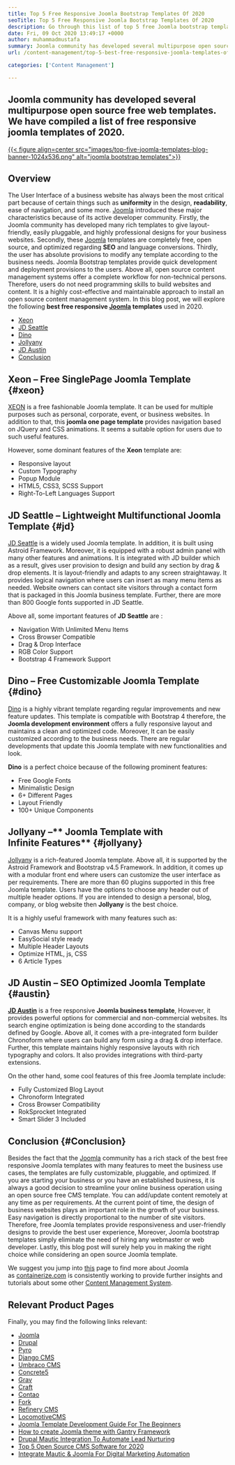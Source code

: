```yaml
---
title: Top 5 Free Responsive Joomla Bootstrap Templates Of 2020
seoTitle: Top 5 Free Responsive Joomla Bootstrap Templates Of 2020
description: Go through this list of top 5 free Joomla bootstrap templates for 2020. Choose the best one that fits the design and user experience of your business website.
date: Fri, 09 Oct 2020 13:49:17 +0000
author: muhammadmustafa
summary: Joomla community has developed several multipurpose open source free web templates. We have compiled a list of free responsive joomla templates of 2020.
url: /content-management/top-5-best-free-responsive-joomla-templates-of-2020/

categories: ['Content Management']

---
```

## Joomla community has developed several multipurpose open source free web templates. We have compiled a list of free responsive joomla templates of 2020.

[{{< figure align=center src="images/top-five-joomla-templates-blog-banner-1024x536.png" alt="joomla bootstrap templates">}}][1] 

## Overview

The User Interface of a business website has always been the most critical part because of certain things such as **uniformity** in the design, **readability**, ease of navigation, and some more. [Joomla][1] introduced these major characteristics because of its active developer community. Firstly, the Joomla community has developed many rich templates to give layout-friendly, easily pluggable, and highly professional designs for your business websites. Secondly, these [Joomla][1] templates are completely free, open source, and optimized regarding **SEO** and language conversions. Thirdly, the user has absolute provisions to modify any template according to the business needs. Joomla Bootstrap templates provide quick development and deployment provisions to the users. Above all, open source content management systems offer a complete workflow for non-technical persons. Therefore, users do not need programming skills to build websites and content. It is a highly cost-effective and maintainable approach to install an open source content management system. In this blog post, we will explore the following **best free responsive [Joomla][1] templates** used in 2020.

  * [Xeon][2]
  * [JD Seattle][3]
  * [Dino][4]
  * [Jollyany][5]
  * [JD Austin][6]
  * [Conclusion][7]

## **Xeon** – **Free SinglePage Joomla Template** {#xeon}

[XEON][8] is a free fashionable Joomla template. It can be used for multiple purposes such as personal, corporate, event, or business websites. In addition to that, this **joomla one page template** provides navigation based on JQuery and CSS animations. It seems a suitable option for users due to such useful features.

However, some dominant features of the **Xeon** template are:

  * Responsive layout
  * Custom Typography
  * Popup Module
  * HTML5, CSS3, SCSS Support
  * Right-To-Left Languages Support

## **JD Seattle** – **Lightweight Multifunctional Joomla Template** {#jd}

[JD Seattle][9] is a widely used Joomla template. In addition, it is built using Astroid Framework. Moreover, it is equipped with a robust admin panel with many other features and animations. It is integrated with JD builder which as a result, gives user provision to design and build any section by drag & drop elements. It is layout-friendly and adapts to any screen straightaway. It provides logical navigation where users can insert as many menu items as needed. Website owners can contact site visitors through a contact form that is packaged in this Joomla business template. Further, there are more than 800 Google fonts supported in JD Seattle.

Above all, some important features of **JD Seattle** are :

  * Navigation With Unlimited Menu Items
  * Cross Browser Compatible
  * Drag & Drop Interface
  * RGB Color Support
  * Bootstrap 4 Framework Support

## **Dino** – **Free Customizable Joomla Template** {#dino}

[Dino][10] is a highly vibrant template regarding regular improvements and new feature updates. This template is compatible with Bootstrap 4 therefore, the **Joomla development environment** offers a fully responsive layout and maintains a clean and optimized code. Moreover, It can be easily customized according to the business needs. There are regular developments that update this Joomla template with new functionalities and look. 

**Dino** is a perfect choice because of the following prominent features:

  * Free Google Fonts
  * Minimalistic Design
  * 6+ Different Pages
  * Layout Friendly
  * 100+ Unique Components

## **Jollyany** –** Joomla Template with Infinite Features** {#jollyany}

[Jollyany][11] is a rich-featured Joomla template. Above all, it is supported by the Astroid Framework and Bootstrap v4.5 Framework. In addition, it comes up with a modular front end where users can customize the user interface as per requirements. There are more than 60 plugins supported in this free Joomla template. Users have the options to choose any header out of multiple header options. If you are intended to design a personal, blog, company, or blog website then **Jollyany** is the best choice.

It is a highly useful framework with many features such as:

  * Canvas Menu support
  * EasySocial style ready
  * Multiple Header Layouts
  * Optimize HTML, js, CSS
  * 6 Article Types

## **JD Austin** – **SEO Optimized Joomla Template** {#austin}

**[JD Austin][12]** is a free responsive **Joomla business template**, However, it provides powerful options for commercial and non-commercial websites. Its search engine optimization is being done according to the standards defined by Google. Above all, it comes with a pre-integrated form builder Chronoform where users can build any form using a drag & drop interface. Further, this template maintains highly responsive layouts with rich typography and colors. It also provides integrations with third-party extensions.

On the other hand, some cool features of this free Joomla template include:

  * Fully Customized Blog Layout
  * Chronoform Integrated
  * Cross Browser Compatibility
  * RokSprocket Integrated
  * Smart Slider 3 Included

## Conclusion  {#Conclusion}

Besides the fact that the [Joomla][1] community has a rich stack of the best free responsive Joomla templates with many features to meet the business use cases, the templates are fully customizable, pluggable, and optimized. If you are starting your business or you have an established business, it is always a good decision to streamline your online business operation using an open source free CMS template. You can add/update content remotely at any time as per requirements. At the current point of time, the design of business websites plays an important role in the growth of your business. Easy navigation is directly proportional to the number of site visitors. Therefore, free Joomla templates provide responsiveness and user-friendly designs to provide the best user experience, Moreover, Joomla bootstrap templates simply eliminate the need of hiring any webmaster or web developer. Lastly, this blog post will surely help you in making the right choice while considering an open source Joomla template.

We suggest you jump into [this][1] page to find more about Joomla as [containerize.com][13] is consistently working to provide further insights and tutorials about some other [Content Management System][14].

## Relevant Product Pages

Finally, you may find the following links relevant:

  * [Joomla][15]
  * [Drupal][16]
  * [Pyro][17]
  * [Django CMS][18]
  * [Umbraco CMS][19]
  * [Concrete5][20]
  * [Grav][21]
  * [Craft][22]
  * [Contao][23]
  * [][24][Fork][24]
  * [][24][Refinery CMS][25]
  * [][24][LocomotiveCMS][26]
  * [Joomla Template Development Guide For The Beginners][27]
  * [How to create Joomla theme with Gantry Framework][28]
  * [Drupal Mautic Integration To Automate Lead Nurturing][29]
  * [Top 5 Open Source CMS Software for 2020][30]
  * [Integrate Mautic & Joomla For Digital Marketing Automation][31]

 [1]: https://href.li/?https://products.containerize.com/content-management/joomla
 [2]: #xeon
 [3]: #jd
 [4]: #dino
 [5]: #jollyany
 [6]: #austin
 [7]: #Conclusion
 [8]: https://www.joomshaper.com/joomla-templates/xeon
 [9]: https://www.joomdev.com/products/templates/jd-seattle-template
 [10]: https://www.templaza.com/download/joomla-templates/tz_membership/downloadinfo/222-tz-dino.html
 [11]: https://www.templaza.com/download/joomla-templates/tz_membership/downloadinfo/223-tz-jollyany.html
 [12]: https://www.joomdev.com/products/templates/jd-austin-template
 [13]: https://href.li/?https://www.containerize.com/
 [14]: https://href.li/?https://products.containerize.com/content-management
 [15]: https://products.containerize.com/content-management/joomla
 [16]: https://products.containerize.com/content-management/drupal
 [17]: https://products.containerize.com/content-management/pyro
 [18]: https://products.containerize.com/content-management/django
 [19]: https://products.containerize.com/content-management/umbraco
 [20]: https://products.containerize.com/content-management/concrete5
 [21]: https://products.containerize.com/content-management/grav
 [22]: https://products.containerize.com/content-management/craft
 [23]: https://products.containerize.com/content-management/contao
 [24]: https://products.containerize.com/content-management/fork
 [25]: https://products.containerize.com/content-management/refinery-cms
 [26]: https://products.containerize.com/content-management/locomotive-cms
 [27]: https://blog.containerize.com/content-management/responsive-joomla-templates-tutorial/

 [28]: https://blog.containerize.com/content-management/how-to-create-joomla-theme-joomla-gantry-framework/
 [29]: https://blog.containerize.com/content-management/drupal-tutorial-automate-lead-growth-with-drupal-mautic/
 [30]: https://blog.containerize.com/content-management/top-5-open-source-content-management-systems-for-2020/
 [31]: https://blog.containerize.com/content-management/integrate-mautic-with-joomla-for-marketing-automation/
